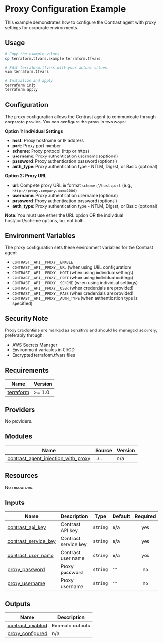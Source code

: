 # Proxy Configuration Example

This example demonstrates how to configure the Contrast agent with proxy settings for corporate environments.

## Usage

```bash
# Copy the example values
cp terraform.tfvars.example terraform.tfvars

# Edit terraform.tfvars with your actual values
vim terraform.tfvars

# Initialize and apply
terraform init
terraform apply
```

## Configuration

The proxy configuration allows the Contrast agent to communicate through corporate proxies. You can configure the proxy in two ways:

**Option 1: Individual Settings**
- **host**: Proxy hostname or IP address
- **port**: Proxy port number
- **scheme**: Proxy protocol (http or https)
- **username**: Proxy authentication username (optional)
- **password**: Proxy authentication password (optional)
- **auth_type**: Proxy authentication type - NTLM, Digest, or Basic (optional)

**Option 2: Proxy URL**
- **url**: Complete proxy URL in format `scheme://host:port` (e.g., `http://proxy.company.com:8080`)
- **username**: Proxy authentication username (optional)
- **password**: Proxy authentication password (optional)
- **auth_type**: Proxy authentication type - NTLM, Digest, or Basic (optional)

**Note:** You must use either the URL option OR the individual host/port/scheme options, but not both.

## Environment Variables

The proxy configuration sets these environment variables for the Contrast agent:

- `CONTRAST__API__PROXY__ENABLE`
- `CONTRAST__API__PROXY__URL` (when using URL configuration)
- `CONTRAST__API__PROXY__HOST` (when using individual settings)
- `CONTRAST__API__PROXY__PORT` (when using individual settings)
- `CONTRAST__API__PROXY__SCHEME` (when using individual settings)
- `CONTRAST__API__PROXY__USER` (when credentials are provided)
- `CONTRAST__API__PROXY__PASS` (when credentials are provided)
- `CONTRAST__API__PROXY__AUTH_TYPE` (when authentication type is specified)

## Security Note

Proxy credentials are marked as sensitive and should be managed securely, preferably through:
- AWS Secrets Manager
- Environment variables in CI/CD
- Encrypted terraform.tfvars files

<!-- BEGIN_TF_DOCS -->
## Requirements

| Name | Version |
|------|---------|
| <a name="requirement_terraform"></a> [terraform](#requirement\_terraform) | >= 1.0 |

## Providers

No providers.

## Modules

| Name | Source | Version |
|------|--------|---------|
| <a name="module_contrast_agent_injection_with_proxy"></a> [contrast\_agent\_injection\_with\_proxy](#module\_contrast\_agent\_injection\_with\_proxy) | ../.. | n/a |

## Resources

No resources.

## Inputs

| Name | Description | Type | Default | Required |
|------|-------------|------|---------|:--------:|
| <a name="input_contrast_api_key"></a> [contrast\_api\_key](#input\_contrast\_api\_key) | Contrast API key | `string` | n/a | yes |
| <a name="input_contrast_service_key"></a> [contrast\_service\_key](#input\_contrast\_service\_key) | Contrast service key | `string` | n/a | yes |
| <a name="input_contrast_user_name"></a> [contrast\_user\_name](#input\_contrast\_user\_name) | Contrast user name | `string` | n/a | yes |
| <a name="input_proxy_password"></a> [proxy\_password](#input\_proxy\_password) | Proxy password | `string` | `""` | no |
| <a name="input_proxy_username"></a> [proxy\_username](#input\_proxy\_username) | Proxy username | `string` | `""` | no |

## Outputs

| Name | Description |
|------|-------------|
| <a name="output_contrast_enabled"></a> [contrast\_enabled](#output\_contrast\_enabled) | Example outputs |
| <a name="output_proxy_configured"></a> [proxy\_configured](#output\_proxy\_configured) | n/a |
<!-- END_TF_DOCS -->